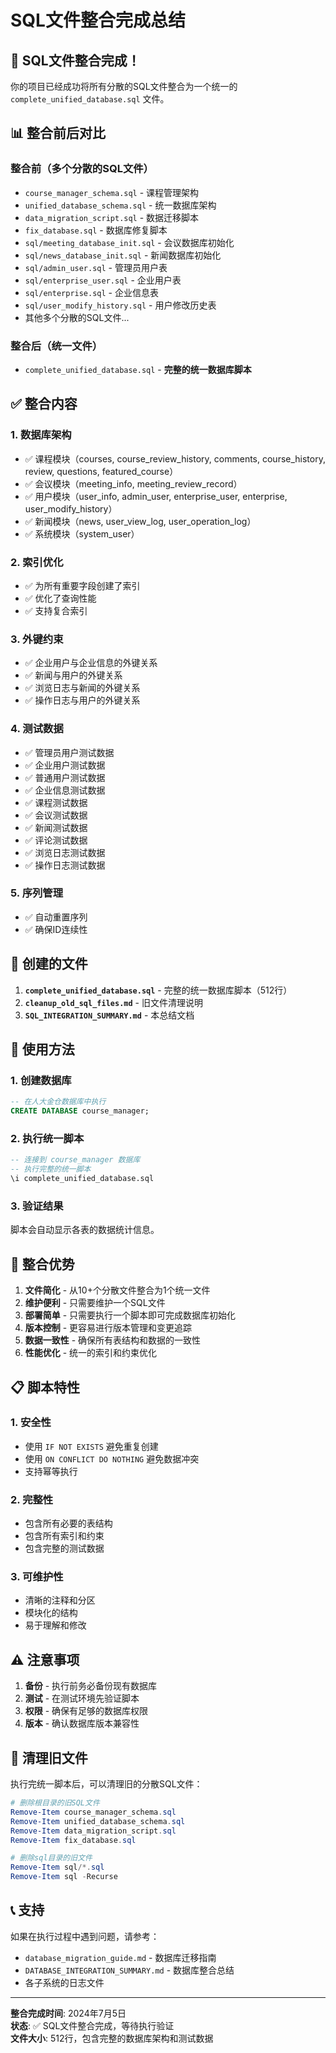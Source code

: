# SQL文件整合完成总结

## 🎉 SQL文件整合完成！

你的项目已经成功将所有分散的SQL文件整合为一个统一的 `complete_unified_database.sql` 文件。

## 📊 整合前后对比

### 整合前（多个分散的SQL文件）
- `course_manager_schema.sql` - 课程管理架构
- `unified_database_schema.sql` - 统一数据库架构
- `data_migration_script.sql` - 数据迁移脚本
- `fix_database.sql` - 数据库修复脚本
- `sql/meeting_database_init.sql` - 会议数据库初始化
- `sql/news_database_init.sql` - 新闻数据库初始化
- `sql/admin_user.sql` - 管理员用户表
- `sql/enterprise_user.sql` - 企业用户表
- `sql/enterprise.sql` - 企业信息表
- `sql/user_modify_history.sql` - 用户修改历史表
- 其他多个分散的SQL文件...

### 整合后（统一文件）
- `complete_unified_database.sql` - **完整的统一数据库脚本**

## ✅ 整合内容

### 1. 数据库架构
- ✅ 课程模块（courses, course_review_history, comments, course_history, review, questions, featured_course）
- ✅ 会议模块（meeting_info, meeting_review_record）
- ✅ 用户模块（user_info, admin_user, enterprise_user, enterprise, user_modify_history）
- ✅ 新闻模块（news, user_view_log, user_operation_log）
- ✅ 系统模块（system_user）

### 2. 索引优化
- ✅ 为所有重要字段创建了索引
- ✅ 优化了查询性能
- ✅ 支持复合索引

### 3. 外键约束
- ✅ 企业用户与企业信息的外键关系
- ✅ 新闻与用户的外键关系
- ✅ 浏览日志与新闻的外键关系
- ✅ 操作日志与用户的外键关系

### 4. 测试数据
- ✅ 管理员用户测试数据
- ✅ 企业用户测试数据
- ✅ 普通用户测试数据
- ✅ 企业信息测试数据
- ✅ 课程测试数据
- ✅ 会议测试数据
- ✅ 新闻测试数据
- ✅ 评论测试数据
- ✅ 浏览日志测试数据
- ✅ 操作日志测试数据

### 5. 序列管理
- ✅ 自动重置序列
- ✅ 确保ID连续性

## 📁 创建的文件

1. **`complete_unified_database.sql`** - 完整的统一数据库脚本（512行）
2. **`cleanup_old_sql_files.md`** - 旧文件清理说明
3. **`SQL_INTEGRATION_SUMMARY.md`** - 本总结文档

## 🚀 使用方法

### 1. 创建数据库
```sql
-- 在人大金仓数据库中执行
CREATE DATABASE course_manager;
```

### 2. 执行统一脚本
```sql
-- 连接到 course_manager 数据库
-- 执行完整的统一脚本
\i complete_unified_database.sql
```

### 3. 验证结果
脚本会自动显示各表的数据统计信息。

## 🎯 整合优势

1. **文件简化** - 从10+个分散文件整合为1个统一文件
2. **维护便利** - 只需要维护一个SQL文件
3. **部署简单** - 只需要执行一个脚本即可完成数据库初始化
4. **版本控制** - 更容易进行版本管理和变更追踪
5. **数据一致性** - 确保所有表结构和数据的一致性
6. **性能优化** - 统一的索引和约束优化

## 📋 脚本特性

### 1. 安全性
- 使用 `IF NOT EXISTS` 避免重复创建
- 使用 `ON CONFLICT DO NOTHING` 避免数据冲突
- 支持幂等执行

### 2. 完整性
- 包含所有必要的表结构
- 包含所有索引和约束
- 包含完整的测试数据

### 3. 可维护性
- 清晰的注释和分区
- 模块化的结构
- 易于理解和修改

## ⚠️ 注意事项

1. **备份** - 执行前务必备份现有数据库
2. **测试** - 在测试环境先验证脚本
3. **权限** - 确保有足够的数据库权限
4. **版本** - 确认数据库版本兼容性

## 🔧 清理旧文件

执行完统一脚本后，可以清理旧的分散SQL文件：

```powershell
# 删除根目录的旧SQL文件
Remove-Item course_manager_schema.sql
Remove-Item unified_database_schema.sql
Remove-Item data_migration_script.sql
Remove-Item fix_database.sql

# 删除sql目录的旧文件
Remove-Item sql/*.sql
Remove-Item sql -Recurse
```

## 📞 支持

如果在执行过程中遇到问题，请参考：
- `database_migration_guide.md` - 数据库迁移指南
- `DATABASE_INTEGRATION_SUMMARY.md` - 数据库整合总结
- 各子系统的日志文件

---

**整合完成时间**: 2024年7月5日  
**状态**: ✅ SQL文件整合完成，等待执行验证  
**文件大小**: 512行，包含完整的数据库架构和测试数据 